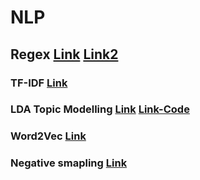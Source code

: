 # NLP 


## Regex [Link](https://regexone.com/references/python) [Link2](https://www.tutorialspoint.com/python/python_reg_expressions.htm)

### TF-IDF [Link](http://www.tfidf.com)

### LDA Topic Modelling [Link](https://www.youtube.com/watch?v=3mHy4OSyRf0) [Link-Code](https://towardsdatascience.com/topic-modeling-and-latent-dirichlet-allocation-in-python-9bf156893c24) 

### Word2Vec [Link](http://mccormickml.com/2016/04/19/word2vec-tutorial-the-skip-gram-model/)

### Negative smapling [Link](http://mccormickml.com/2017/01/11/word2vec-tutorial-part-2-negative-sampling/)
